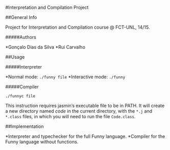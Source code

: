 

#Interpretation and Compilation Project

##General Info

Project for Interpretation and Compilation course @ FCT-UNL, 14/15.

#####Authors

*Gonçalo Dias da Silva
*Rui Carvalho

##Usage

#####Interpreter

*Normal mode: `./funny file`
*Interactive mode: `./funny`

#####Compiler
    
`./funnyc file`

This instruction requires jasmin’s executable file to be in PATH. It will create a new directory named *code* in the current directory, with the `*.j` and `*.class` files, in which you will need to run the file `Code.class`.

##Implementation

*Interpreter and typechecker for the full Funny language.
*Compiler for the Funny language without functions.